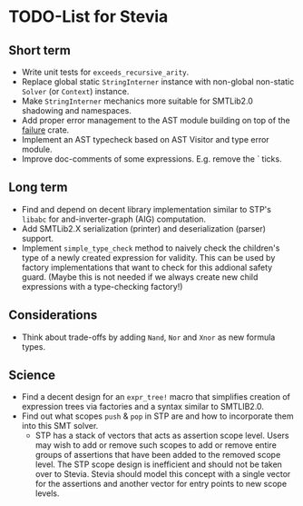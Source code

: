 # TODO-List for Stevia

## Short term

- Write unit tests for `exceeds_recursive_arity`.
- Replace global static `StringInterner` instance with non-global non-static `Solver` (or `Context`) instance.
- Make `StringInterner` mechanics more suitable for SMTLib2.0 shadowing and namespaces.
- Add proper error management to the AST module building on top of the [failure](https://crates.io/crates/failure) crate.
- Implement an AST typecheck based on AST Visitor and type error module.
- Improve doc-comments of some expressions. E.g. remove the ` ticks. 

## Long term

- Find and depend on decent library implementation similar to STP's `libabc` for and-inverter-graph (AIG) computation.
- Add SMTLib2.X serialization (printer) and deserialization (parser) support.
- Implement `simple_type_check` method to naively check the children's type of a newly created expression for validity. This can be used by factory implementations that want to check for this addional safety guard. (Maybe this is not needed if we always create new child expressions with a type-checking factory!)

## Considerations

- Think about trade-offs by adding `Nand`, `Nor` and `Xnor` as new formula types.

## Science

- Find a decent design for an `expr_tree!` macro that simplifies creation of expression trees via factories and a syntax similar to SMTLIB2.0.
- Find out what scopes `push` & `pop` in STP are and how to incorporate them into this SMT solver.
	- STP has a stack of vectors that acts as assertion scope level. Users may wish to add or remove such scopes to add or remove entire
	   groups of assertions that have been added to the removed scope level. The STP scope design is inefficient and should not be taken over to Stevia. Stevia should model this concept with a single vector for the assertions and another vector for entry points to new scope levels.
